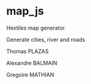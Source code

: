 # map_js

Hextiles map generator.

Generate cities, river and roads

Thomas PLAZAS

Alexandre BALMAIN

Gregoire MATHIAN
